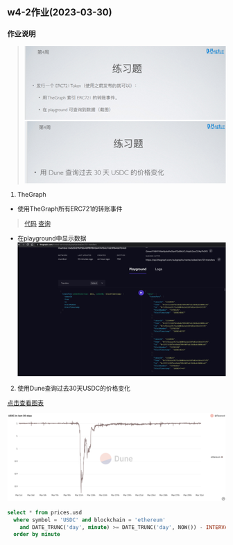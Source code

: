 ## w4-2作业(2023-03-30)

### 作业说明
> ![w4-2作业1](./images/w4-2-1-assignment.png)
> ![w4-2作业2](./images/w4-2-2-assignment.png)

1. TheGraph
  - 使用TheGraph所有ERC721的转账事件
  > [代码](./erc721-transfers/)
  > [查询](https://thegraph.com/hosted-service/subgraph/azleal/erc721-transfers)

  - 在playground中显示数据
  ![](./images/w4-2-thegraph.png)

2. 使用Dune查询过去30天USDC的价格变化

[点击查看图表](https://dune.com/7pzzwd/w4-2)

![](./images/w4-2-usdc.png)

```sql
select * from prices.usd
  where symbol = 'USDC' and blockchain = 'ethereum'
    and DATE_TRUNC('day', minute) >= DATE_TRUNC('day', NOW()) - INTERVAL '30' day
  order by minute 
```

